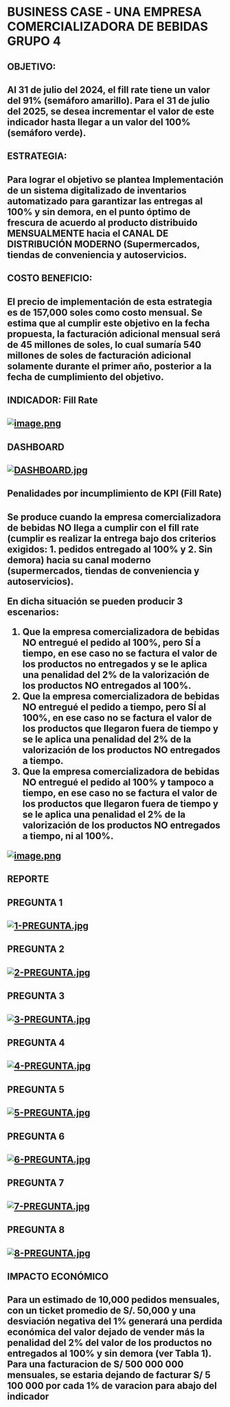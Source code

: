 # BUSINESS CASE ‐ UNA EMPRESA COMERCIALIZADORA DE BEBIDAS   GRUPO 4
<h2>OBJETIVO:<h2>
Al 31 de julio del 2024, el fill rate tiene un valor del 91% (semáforo amarillo). Para el 31 de julio del 2025, se desea incrementar el valor de este indicador hasta llegar a un valor del 100% (semáforo verde).
<h2>ESTRATEGIA:<h2>
Para lograr el objetivo se plantea Implementación de un sistema digitalizado de inventarios automatizado para garantizar las entregas al 100% y sin demora, en el punto óptimo de frescura de acuerdo al producto distribuido MENSUALMENTE hacia el CANAL DE DISTRIBUCIÓN MODERNO (Supermercados, tiendas de conveniencia y autoservicios.
<h2>COSTO BENEFICIO:<h2>
  El precio de implementación de esta estrategia es de 157,000 soles como costo mensual. Se estima que al cumplir este objetivo en la fecha propuesta, la facturación adicional mensual será de 45 millones de soles, lo cual sumaría 540 millones de soles de facturación adicional solamente durante el primer año, posterior a la fecha de cumplimiento del objetivo.
<h2>INDICADOR: Fill Rate<h2>

[![image.png](https://i.postimg.cc/vmkpMrSr/image.png)](https://postimg.cc/GBPMxyRt)


<h2>DASHBOARD<h2>

[![DASHBOARD.jpg](https://i.postimg.cc/MHb4yhZ5/DASHBOARD.jpg)](https://postimg.cc/ctCXWknt)


<h2>Penalidades por incumplimiento de KPI (Fill Rate)<h2>
Se produce cuando la empresa comercializadora de bebidas NO llega a cumplir con el fill rate (cumplir es realizar la entrega bajo dos criterios exigidos: 1. pedidos entregado al 100% y 2. Sin demora) hacia  su canal moderno (supermercados, tiendas de conveniencia y autoservicios).

En dicha situación se pueden producir 3 escenarios: 
1. Que la empresa comercializadora de bebidas NO entregué el pedido al 100%, pero SÍ a tiempo, en ese caso no se factura el valor de los productos no entregados y se le aplica una penalidad del 2% de la valorización de los productos NO entregados al 100%.
2. Que la empresa comercializadora de bebidas NO entregué el pedido a tiempo, pero SÍ al 100%, en ese caso no se factura el valor de los productos que llegaron fuera de tiempo y se le aplica una penalidad del 2% de la valorización de los productos NO entregados a tiempo.
3. Que la empresa comercializadora de bebidas NO entregué el pedido al 100% y tampoco a tiempo, en ese caso no se factura el valor de los productos que llegaron fuera de tiempo y se le aplica una penalidad el 2% de la valorización de los productos NO entregados a tiempo, ni al 100%.

[![image.png](https://i.postimg.cc/tT68gsLL/image.png)](https://postimg.cc/Q9Xf4dNb)


<h2>REPORTE<h2>

<h2>PREGUNTA 1<h2>

[![1-PREGUNTA.jpg](https://i.postimg.cc/dQ2tH3LH/1-PREGUNTA.jpg)](https://postimg.cc/yWNHWVhc)

<h2>PREGUNTA 2<h2>

[![2-PREGUNTA.jpg](https://i.postimg.cc/sx4jv6kd/2-PREGUNTA.jpg)](https://postimg.cc/hQhWYr4p)

<h2>PREGUNTA 3<h2>

[![3-PREGUNTA.jpg](https://i.postimg.cc/WzvppLfw/3-PREGUNTA.jpg)](https://postimg.cc/G8XnzNR4)

<h2>PREGUNTA 4<h2>
  
[![4-PREGUNTA.jpg](https://i.postimg.cc/zf4XMRCM/4-PREGUNTA.jpg)](https://postimg.cc/Ny7c2FP7)

<h2>PREGUNTA 5<h2>

[![5-PREGUNTA.jpg](https://i.postimg.cc/XJF707xv/5-PREGUNTA.jpg)](https://postimg.cc/FdrQyvMt)

<h2>PREGUNTA 6<h2>

[![6-PREGUNTA.jpg](https://i.postimg.cc/hvP85wbp/6-PREGUNTA.jpg)](https://postimg.cc/2bMBq0tZ)

<h2>PREGUNTA 7<h2>

[![7-PREGUNTA.jpg](https://i.postimg.cc/d1QTsCk0/7-PREGUNTA.jpg)](https://postimg.cc/wtPBF7kK)

<h2>PREGUNTA 8<h2>

[![8-PREGUNTA.jpg](https://i.postimg.cc/85yfjCMm/8-PREGUNTA.jpg)](https://postimg.cc/62vpPtH8)

<h2>IMPACTO ECONÓMICO<h2>
Para un estimado de 10,000 pedidos mensuales, con un ticket promedio de S/. 50,000 y una desviación negativa del 1% generará una perdida económica del valor dejado de vender más la penalidad del 2% del valor de los productos no entregados al 100% y sin demora (ver Tabla 1). Para una facturacion de S/ 500 000 000 mensuales, se estaria dejando de facturar S/ 5 100 000 por cada 1% de varacion para abajo del indicador
